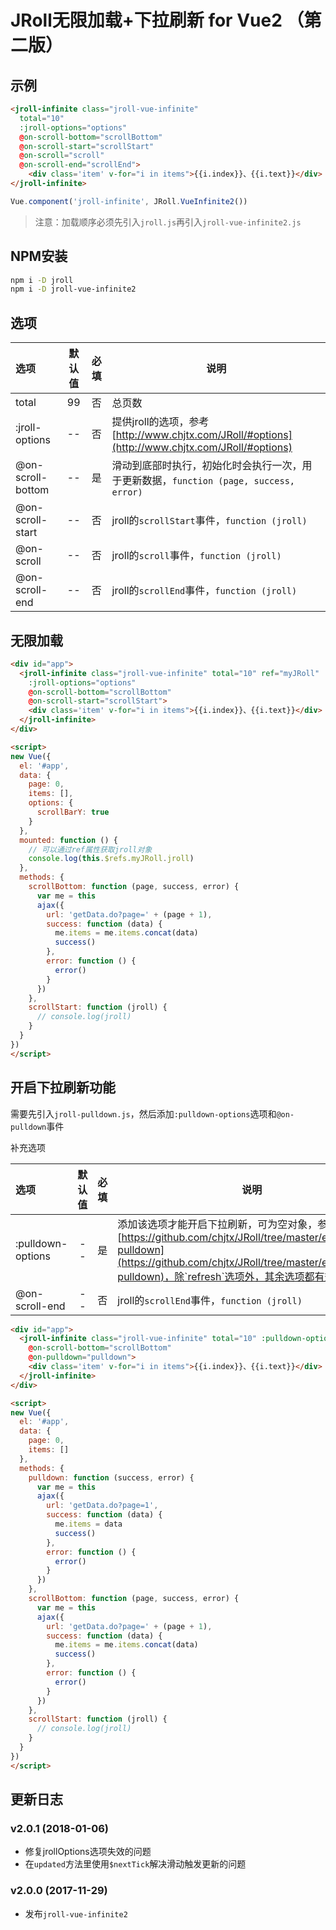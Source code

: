# JRoll无限加载+下拉刷新 for Vue2 （第二版）

## 示例

```html
<jroll-infinite class="jroll-vue-infinite"
  total="10"
  :jroll-options="options"
  @on-scroll-bottom="scrollBottom"
  @on-scroll-start="scrollStart"
  @on-scroll="scroll"
  @on-scroll-end="scrollEnd">
    <div class='item' v-for="i in items">{{i.index}}、{{i.text}}</div>
</jroll-infinite>
```

```js
Vue.component('jroll-infinite', JRoll.VueInfinite2())
```

> 注意：加载顺序必须先引入`jroll.js`再引入`jroll-vue-infinite2.js`

## NPM安装

```bash
npm i -D jroll
npm i -D jroll-vue-infinite2
```

## 选项

| 选项 | 默认值 | 必填 | 说明 |
|:----|:----:|:----:|----|
|total| 99 | 否 | 总页数 |
|:jroll-options| -- | 否 | 提供jroll的选项，参考[http://www.chjtx.com/JRoll/#options](http://www.chjtx.com/JRoll/#options) |
|@on-scroll-bottom| -- | 是 | 滑动到底部时执行，初始化时会执行一次，用于更新数据，`function (page, success, error)` |
|@on-scroll-start| -- | 否 | jroll的`scrollStart`事件，`function (jroll)` |
|@on-scroll| -- | 否 | jroll的`scroll`事件，`function (jroll)` |
|@on-scroll-end| -- | 否 | jroll的`scrollEnd`事件，`function (jroll)` |

## 无限加载

```html
<div id="app">
  <jroll-infinite class="jroll-vue-infinite" total="10" ref="myJRoll"
    :jroll-options="options"
    @on-scroll-bottom="scrollBottom"
    @on-scroll-start="scrollStart">
    <div class='item' v-for="i in items">{{i.index}}、{{i.text}}</div>
  </jroll-infinite>
</div>

<script>
new Vue({
  el: '#app',
  data: {
    page: 0,
    items: [],
    options: {
      scrollBarY: true
    }
  },
  mounted: function () {
    // 可以通过ref属性获取jroll对象
    console.log(this.$refs.myJRoll.jroll)
  },
  methods: {
    scrollBottom: function (page, success, error) {
      var me = this
      ajax({
        url: 'getData.do?page=' + (page + 1),
        success: function (data) {
          me.items = me.items.concat(data)
          success()
        },
        error: function () {
          error()
        }
      })
    },
    scrollStart: function (jroll) {
      // console.log(jroll)
    }
  }
})
</script>
```

## 开启下拉刷新功能

需要先引入`jroll-pulldown.js`，然后添加`:pulldown-options`选项和`@on-pulldown`事件

补充选项

| 选项 | 默认值 | 必填 | 说明 |
|:----|:----:|:----:|----|
|:pulldown-options| -- | 是 | 添加该选项才能开启下拉刷新，可为空对象，参考[https://github.com/chjtx/JRoll/tree/master/extends/jroll-pulldown](https://github.com/chjtx/JRoll/tree/master/extends/jroll-pulldown)，除`refresh`选项外，其余选项都有效 |
|@on-scroll-end| -- | 否 | jroll的`scrollEnd`事件，`function (jroll)` |

```html
<div id="app">
  <jroll-infinite class="jroll-vue-infinite" total="10" :pulldown-options="{}"
    @on-scroll-bottom="scrollBottom"
    @on-pulldown="pulldown">
    <div class='item' v-for="i in items">{{i.index}}、{{i.text}}</div>
  </jroll-infinite>
</div>

<script>
new Vue({
  el: '#app',
  data: {
    page: 0,
    items: []
  },
  methods: {
    pulldown: function (success, error) {
      var me = this
      ajax({
        url: 'getData.do?page=1',
        success: function (data) {
          me.items = data
          success()
        },
        error: function () {
          error()
        }
      })
    },
    scrollBottom: function (page, success, error) {
      var me = this
      ajax({
        url: 'getData.do?page=' + (page + 1),
        success: function (data) {
          me.items = me.items.concat(data)
          success()
        },
        error: function () {
          error()
        }
      })
    },
    scrollStart: function (jroll) {
      // console.log(jroll)
    }
  }
})
</script>
```

## 更新日志

### v2.0.1 (2018-01-06)

- 修复jrollOptions选项失效的问题
- 在`updated`方法里使用`$nextTick`解决滑动触发更新的问题

### v2.0.0 (2017-11-29)

- 发布`jroll-vue-infinite2`
